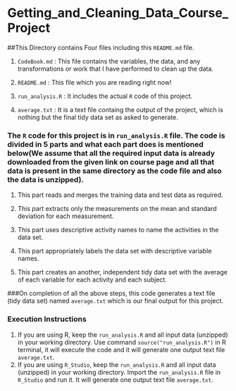 # Getting_and_Cleaning_Data_Course_Project
##This Directory contains Four files including this `README.md` file.
1. `CodeBook.md` : This file contains the variables, the data, and any transformations or work that I have performed to clean up the data.

2. `README.md` : This file which you are reading right now!

3. `run_analysis.R` : It includes the actual `R` code of this project.

4. `average.txt` : It is a text file containg the output of the project, which is nothing but the final tidy data set as asked to generate.


### The `R` code for this project is in `run_analysis.R` file. The code is divided in 5 parts and what each part does is mentioned below(We assume that all the required input data is already downloaded from the given link on course page and all that data is present in the same directory as the code file and also the data is unzipped).
1. This part reads and merges the training data and test data as required.

2. This part extracts only the measurements on the mean and standard deviation for each measurement.

3. This part uses descriptive activity names to name the activities in the data set.

4. This part appropriately labels the data set with descriptive variable names.

5. This part creates an another, independent tidy data set with the average of each variable for each activity and each subject.

###On completion of all the above steps, this code generates a text file (tidy data set) named `average.txt` which is our final output for this project.


### Execution Instructions

1. If you are using R, keep the `run_analysis.R` and all input data (unzipped) in your working directory. Use command `source("run_analysis.R")` in R terminal, it will execute the code and it will generate one output text file `average.txt`.
2. If you are using `R_Studio`, keep the `run_analysis.R` and all input data (unzipped) in your working directory. Import the `run_analysis.R` file in `R_Studio` and run it. It will generate one output text file `average.txt`.
